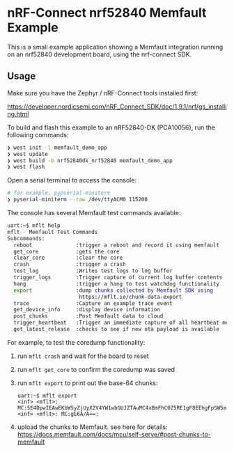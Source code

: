 # nRF-Connect nrf52840 Memfault Example

This is a small example application showing a Memfault integration running on an
nrf52840 development board, using the nrf-connect SDK.

## Usage

Make sure you have the Zephyr / nRF-Connect tools installed first:

https://developer.nordicsemi.com/nRF_Connect_SDK/doc/1.9.1/nrf/gs_installing.html

To build and flash this example to an nRF52840-DK (PCA10056), run the following
commands:

```bash
❯ west init -l memfault_demo_app
❯ west update
❯ west build -b nrf52840dk_nrf52840 memfault_demo_app
❯ west flash
```

Open a serial terminal to access the console:

```bash
# for example, pypserial-miniterm
❯ pyserial-miniterm --raw /dev/ttyACM0 115200
```

The console has several Memfault test commands available:

```bash
uart:~$ mflt help
mflt - Memfault Test Commands
Subcommands:
  reboot              :trigger a reboot and record it using memfault
  get_core            :gets the core
  clear_core          :clear the core
  crash               :trigger a crash
  test_log            :Writes test logs to log buffer
  trigger_logs        :Trigger capture of current log buffer contents
  hang                :trigger a hang to test watchdog functionality
  export              :dump chunks collected by Memfault SDK using
                       https://mflt.io/chunk-data-export
  trace               :Capture an example trace event
  get_device_info     :display device information
  post_chunks         :Post Memfault data to cloud
  trigger_heartbeat   :Trigger an immediate capture of all heartbeat metrics
  get_latest_release  :checks to see if new ota payload is available
```

For example, to test the coredump functionality:

1. run `mflt crash` and wait for the board to reset
2. run `mflt get_core` to confirm the coredump was saved
3. run `mflt export` to print out the base-64 chunks:

   ```plaintext
   uart:~$ mflt export
   <inf> <mflt>: MC:SE4DpwIEAwEKbW5yZjUyX2V4YW1wbGUJZTAuMC4xBmFhC0Z5RE1gF8EEhgFpSW5mbyBsb2chAmxXYXJuaW5nIGxvZyEDakVycm9yIGxvZyE=:
   <inf> <mflt>: MC:gE6A/A==:
   ```

4. upload the chunks to Memfault. see here for details:
   https://docs.memfault.com/docs/mcu/self-serve/#post-chunks-to-memfault
